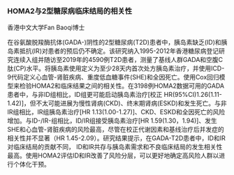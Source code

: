 ### HOMA2与2型糖尿病临床结局的相关性

香港中文大学Fan Baoqi博士



在谷氨酸脱羧酶抗体(GADA-)阴性的2型糖尿病(T2D)患者中，胰岛素缺乏(ID)和胰岛素抵抗(IR)对患者的预后仍不确定。该研究纳入1995-2012年香港糖尿病登记研究连续入组并随访至2019年的4590例T2D患者，测量了基线人群GADA和空腹C肽(CP)水平。将胰岛素使用定义为至少28天内首次处方胰岛素治疗，并使用ICD-9代码定义心血管-肾脏疾病、重度低血糖事件(SHE)和全因死亡。使用Cox回归模型来检验HOMA2和临床结果之间的相关性。在3198例HOMA2数据可用的GADA患者中，与非ID组相比，ID组更可能启动胰岛素治疗[校正 HR(95%CI)1.26(1.11-1.42)]，但不太可能进展为慢性肾病(CKD)、终末期肾病(ESKD)和发生死亡。与非IR组相比，IR组胰岛素治疗[HR 1.13(1.00-1.27)]、CKD、ESKD和全因死亡的风险增加。与ID-/IR-组相比，ID/IR组接受胰岛素治疗[HR 1.59(1.30，1.94)]、发生SHE和心血管-肾脏疾病的风险最高，尽管在校正代谢因素和基线治疗后并发症的相关性并不显著（HR 1.45-2.09）。研究结果提示，在GADA-T2D患者中，ID和IR对临床结局的贡献不同， ID和IR共存与胰岛素需求和不良临床结局的发生相关性最高。使用HOMA2评估ID和IR改善了风险分层，可以更好地确定高风险人群以进行个体化干预。

